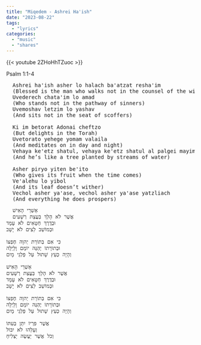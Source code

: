 ```yaml
---
title: "Miqedem - Ashrei Ha'ish"
date: "2023-08-22"
tags:
  - "lyrics"
categories:
  - "music"
  - "shares"
---
```


{{< youtube 2ZHoHhTZuoc >}}

Psalm 1:1-4

<pre>
  Ashrei ha'ish asher lo halach ba'atzat resha'im
  (Blessed is the man who walks not in the counsel of the wicked)
  Uvederech chata'im lo amad
  (Who stands not in the pathway of sinners)
  Uvemoshav letzim lo yashav
  (And sits not in the seat of scoffers)

  Ki im betorat Adonai cheftzo
  (But delights in the Torah)
  Uvetorato yehege yomam valaila
  (And meditates on in day and night)
  Vehaya ke'etz shatul, vehaya ke'etz shatul al palgei mayim
  (And he’s like a tree planted by streams of water)

  Asher piryo yiten be'ito
  (Who gives its fruit when the time comes)
  Ve'alehu lo yibol
  (And its leaf doesn’t wither)
  Vechol asher ya'ase, vechol asher ya'ase yatzliach
  (And everything he does prospers)
</pre>

<pre>
  אַשְׁרֵי הָאִישׁ
  אֲשֶׁר לֹא הָלַךְ בַּעֲצַת רְשָׁעִים
וּבְדֶרֶךְ חַטָּאִים לֹא עָמָד
וּבְמוֹשַׁב לֵצִים לֹא יָשָׁב

כִּי אִם בְּתוֹרַת יְהוָה חֶפְצוֹ
וּבְתוֹרָתוֹ יֶהְגֶּה יוֹמָם וָלָיְלָה
וְהָיָה כְּעֵץ שָׁתוּל עַל פַּלְגֵי מָיִם

אַשְׁרֵי הָאִישׁ
אֲשֶׁר לֹא הָלַךְ בַּעֲצַת רְשָׁעִים
וּבְדֶרֶךְ חַטָּאִים לֹא עָמָד
וּבְמוֹשַׁב לֵצִים לֹא יָשָׁב

כִּי אִם בְּתוֹרַת יְהוָה חֶפְצוֹ
וּבְתוֹרָתוֹ יֶהְגֶּה יוֹמָם וָלָיְלָה
וְהָיָה כְּעֵץ שָׁתוּל עַל פַּלְגֵי מָיִם

אֲשֶׁר פִּרְיוֹ יִתֵּן בְּעִתּוֹ
וְעָלֵהוּ לֹא יִבּוֹל
וְכֹל אֲשֶׁר יַעֲשֶׂה יַצְלִיחַ
</pre>
